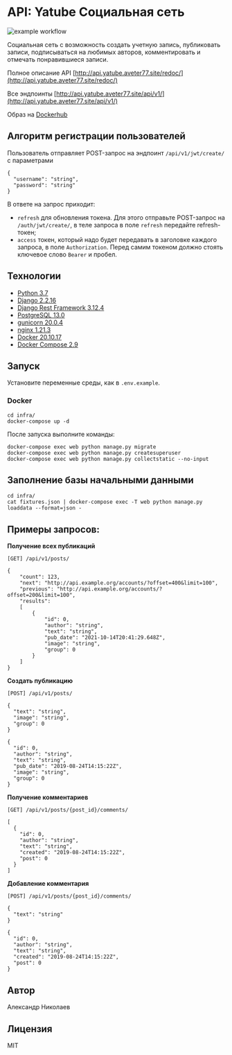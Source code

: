 # API: Yatube Cоциальная сеть 

![example workflow](https://github.com/aVeter77/api_final_yatube/actions/workflows/main.yml/badge.svg)

Социальная сеть с возможность создать учетную запись, публиковать записи, подписываться на любимых авторов, комментировать и отмечать понравившиеся записи.

Полное описание API [http://api.yatube.aveter77.site/redoc/](http://api.yatube.aveter77.site/redoc/)

Все эндпоинты [http://api.yatube.aveter77.site/api/v1/](http://api.yatube.aveter77.site/api/v1/)

Образ на [Dockerhub](https://hub.docker.com/r/aveter77/yatube_api/tags)

## Алгоритм регистрации пользователей
Пользователь отправляет POST-запрос на эндпоинт `/api/v1/jwt/create/` с параметрами
```
{
  "username": "string",
  "password": "string"
}
```
В ответе на запрос приходит:
- `refresh` для обновления токена. Для этого отправьте POST-запрос на `/auth/jwt/create/`, в теле запроса в поле `refresh` передайте refresh-токен;
- `access` токен, который надо будет передавать в заголовке каждого запроса, в поле `Authorization`. Перед самим токеном должно стоять ключевое слово `Bearer` и пробел.

## Технологии
- [Python 3.7](https://www.python.org/)
- [Django 2.2.16](https://www.djangoproject.com/)
- [Django Rest Framework 3.12.4](https://www.django-rest-framework.org/)
- [PostgreSQL 13.0](https://www.postgresql.org/)
- [gunicorn 20.0.4](https://pypi.org/project/)
- [nginx 1.21.3](https://nginx.org/ru/)
- [Docker 20.10.17](https://www.docker.com/)
- [Docker Compose 2.9](https://docs.docker.com/compose/)

## Запуск

Установите переменные среды, как в `.env.example`.
### Docker
```
cd infra/
docker-compose up -d
```
После запуска выполните команды:
```
docker-compose exec web python manage.py migrate
docker-compose exec web python manage.py createsuperuser
docker-compose exec web python manage.py collectstatic --no-input 
```

## Заполнение базы начальными данными
```
cd infra/
cat fixtures.json | docker-compose exec -T web python manage.py loaddata --format=json -
```

## Примеры запросов:

**Получение всех публикаций**
```
[GET] /api/v1/posts/
```
```
{
    "count": 123,
    "next": "http://api.example.org/accounts/?offset=400&limit=100",
    "previous": "http://api.example.org/accounts/?offset=200&limit=100",
    "results": 
    [
        {
            "id": 0,
            "author": "string",
            "text": "string",
            "pub_date": "2021-10-14T20:41:29.648Z",
            "image": "string",
            "group": 0
        }
    ]
}
```
**Создать публикацию**
```
[POST] /api/v1/posts/
```
```
{
  "text": "string",
  "image": "string",
  "group": 0
}
```
```
{
  "id": 0,
  "author": "string",
  "text": "string",
  "pub_date": "2019-08-24T14:15:22Z",
  "image": "string",
  "group": 0
}
```

**Получение комментариев**
```
[GET] /api/v1/posts/{post_id}/comments/
```
```
[
  {
    "id": 0,
    "author": "string",
    "text": "string",
    "created": "2019-08-24T14:15:22Z",
    "post": 0
  }
]
```

**Добавление комментария**
```
[POST] /api/v1/posts/{post_id}/comments/
```
```
{
  "text": "string"
}
```
```
{
  "id": 0,
  "author": "string",
  "text": "string",
  "created": "2019-08-24T14:15:22Z",
  "post": 0
}
```

## Автор
Александр Николаев

## Лицензия
MIT
